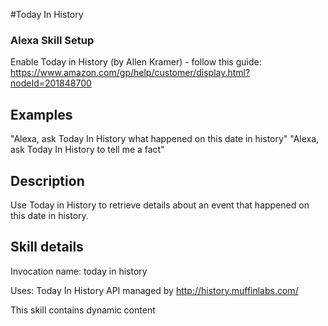 #Today In History

### Alexa Skill Setup
Enable Today in History (by Allen Kramer) - follow this guide: <https://www.amazon.com/gp/help/customer/display.html?nodeId=201848700>

## Examples
"Alexa, ask Today In History what happened on this date in history"
"Alexa, ask Today In History to tell me a fact"

## Description
Use Today in History to retrieve details about an event that happened on this date in history.

## Skill details
Invocation name: today in history

Uses: Today In History API managed by <http://history.muffinlabs.com/>

This skill contains dynamic content
